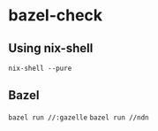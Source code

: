 # bazel-check

## Using nix-shell
`nix-shell --pure`

## Bazel
`bazel run //:gazelle`
`bazel run //ndn`